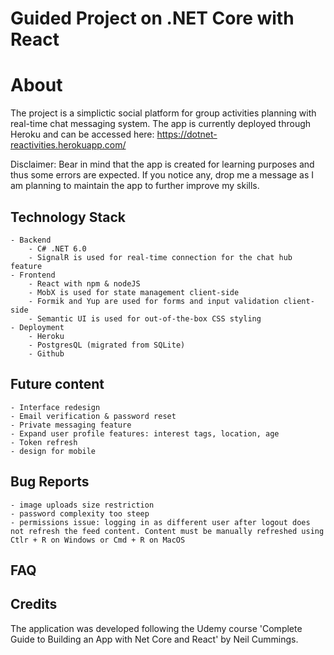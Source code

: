 # Guided Project on .NET Core with React

# About

The project is a simplictic social platform for group activities planning with real-time chat messaging system. The app is currently deployed through Heroku and can be accessed here:
https://dotnet-reactivities.herokuapp.com/

Disclaimer: Bear in mind that the app is created for learning purposes and thus some errors are expected. If you notice any, drop me a message as I am planning to maintain the app to further improve my skills.

## Technology Stack

    - Backend
        - C# .NET 6.0
        - SignalR is used for real-time connection for the chat hub feature
    - Frontend
        - React with npm & nodeJS
        - MobX is used for state management client-side
        - Formik and Yup are used for forms and input validation client-side
        - Semantic UI is used for out-of-the-box CSS styling
    - Deployment
        - Heroku
        - PostgresQL (migrated from SQLite)
        - Github

## Future content

    - Interface redesign
    - Email verification & password reset
    - Private messaging feature
    - Expand user profile features: interest tags, location, age
    - Token refresh
    - design for mobile

## Bug Reports

    - image uploads size restriction
    - password complexity too steep
    - permissions issue: logging in as different user after logout does not refresh the feed content. Content must be manually refreshed using Ctlr + R on Windows or Cmd + R on MacOS

## FAQ

## Credits

The application was developed following the Udemy course 'Complete Guide to Building an App with Net Core and React' by Neil Cummings.
